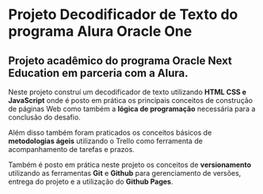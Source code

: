 # Projeto Decodificador de Texto do programa Alura Oracle One

## Projeto acadêmico do programa **Oracle Next Education** em parceria com a **Alura**.

Neste projeto construí um decodificador de texto utilizando **HTML CSS e JavaScript** onde é posto em prática os principais conceitos de construção de páginas Web como também a **lógica de programação** necessária para a conclusão do desafio.

Além disso também foram praticados os conceitos básicos de **metodologias ágeis** utilizando o Trello como ferramenta de acompanhamento de tarefas e prazos.

Também é posto em prática neste projeto os conceitos de **versionamento** utilizando as ferramentas **Git** e **Github** para gerenciamento de versões, entrega do projeto e a utilização do **Github Pages**.